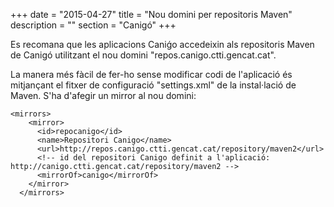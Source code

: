 +++
date        = "2015-04-27"
title       = "Nou domini per repositoris Maven"
description = ""
section     = "Canigó"
+++

Es recomana que les aplicacions Caniǵo accedeixin als repositoris Maven de Canigó utilitzant el nou domini "repos.canigo.ctti.gencat.cat".

La manera més fàcil de fer-ho sense modificar codi de l'aplicació és mitjançant el fitxer de configuració "settings.xml" de la instal·lació de Maven. S'ha d'afegir un mirror al nou domini:

```
<mirrors>
    <mirror>
      <id>repocanigo</id>
      <name>Repositori Canigo</name>
      <url>http://repos.canigo.ctti.gencat.cat/repository/maven2</url>
      <!-- id del repositori Canigo definit a l'aplicació: http://canigo.ctti.gencat.cat/repository/maven2 -->
      <mirrorOf>canigo</mirrorOf>
    </mirror>
  </mirrors>

```